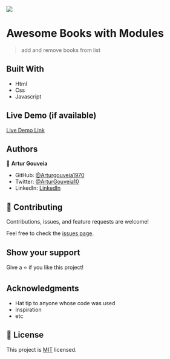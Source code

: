 ![](https://img.shields.io/badge/Microverse-blueviolet)

# Awesome Books with Modules

> add and remove books from list

## Built With

- Html
- Css
- Javascript

## Live Demo (if available)

[Live Demo Link](https://arturgouveia1970.github.io/awesome-books-ES6/)

## Authors

👤 **Artur Gouveia**

- GitHub: [@Arturgouveia1970](https://github.com/Arturgouveia1970)
- Twitter: [@ArturGouveia10](https://twitter.com/twitterhandle)
- LinkedIn: [LinkedIn](www.linkedin.com/in/artur-gouveia-323868197)

## 🤝 Contributing

Contributions, issues, and feature requests are welcome!

Feel free to check the [issues page](../../issues/).

## Show your support

Give a ⭐️ if you like this project!

## Acknowledgments

- Hat tip to anyone whose code was used
- Inspiration
- etc

## 📝 License

This project is [MIT](./MIT.md) licensed.

